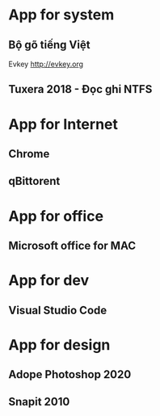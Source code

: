# App for system
## Bộ gõ tiếng Việt
Evkey http://evkey.org
## Tuxera 2018 - Đọc ghi NTFS
# App for Internet
## Chrome
## qBittorent
# App for office
## Microsoft office for MAC
# App for dev
## Visual Studio Code 
## 
# App for design 
## Adope Photoshop 2020
## Snapit 2010



